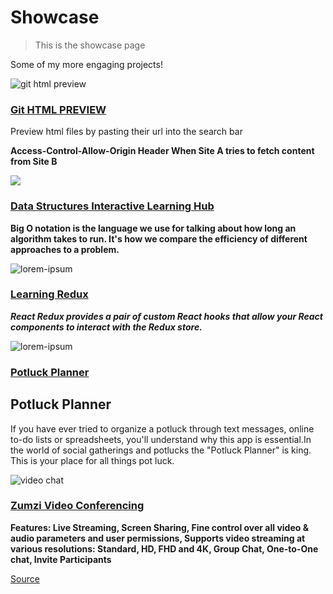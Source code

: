 # Showcase

> This is the showcase page

Some of my more engaging projects!

![git html preview](https://bgoonz-blog.netlify.app/images/futuristic-mars.gif)

### [Git HTML PREVIEW](https://github.com/bgoonz/GIT-HTML-PREVIEW-TOOL)

Preview html files by pasting their url into the search bar

**Access-Control-Allow-Origin Header When Site A tries to fetch content from Site B**

![](https://bgoonz-blog.netlify.app/images/ds-algo.gif)

### [Data Structures Interactive Learning Hub](https://ds-algo-official-c3dw6uapg-bgoonz.vercel.app/)

**Big O notation is the language we use for talking about how long an algorithm takes to run. It's how we compare the efficiency of
different approaches to a problem.**

![lorem-ipsum](https://bgoonz-blog.netlify.app/images/best-birch.gif)

### [Learning Redux](https://learning-redux42.netlify.app/)

**_React Redux provides a pair of custom React hooks that allow your React components to interact with the Redux store._**

![lorem-ipsum](https://bgoonz-blog.netlify.app/images/potluck-planner.JPG)

### [Potluck Planner](https://potluck-landing.netlify.app/)

## Potluck Planner

If you have ever tried to organize a potluck through text messages, online to-do lists or spreadsheets, you'll understand why this app is
essential.In the world of social gatherings and potlucks the "Potluck Planner" is king. This is your place for all things pot luck.

![video chat](https://bgoonz-blog.netlify.app/images/energetic-sunflower.png)

### [Zumzi Video Conferencing](https://github.com/bgoonz/zumzi-chat-messenger)

**Features: Live Streaming, Screen Sharing, Fine control over all video & audio parameters and user permissions, Supports video streaming at
various resolutions: Standard, HD, FHD and 4K, Group Chat, One-to-One chat, Invite Participants**

[Source](https://bgoonz-blog.netlify.app/showcase)
